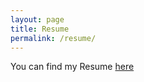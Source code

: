 ```yaml
---
layout: page
title: Resume
permalink: /resume/
---
```


You can find my Resume [here](docs/resume.pdf)

